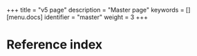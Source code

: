 +++
title = "v5 page"
description = "Master page"
keywords = []
[menu.docs]
identifier = "master"
weight = 3
+++

# Reference index
